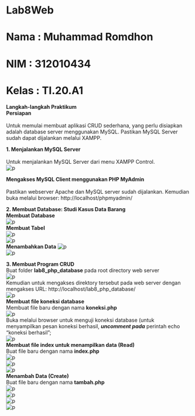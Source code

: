 # Lab8Web
# Nama  : Muhammad Romdhon
# NIM   : 312010434
# Kelas : TI.20.A1

**Langkah-langkah Praktikum**<br>
**Persiapan**<br>
<br>Untuk memulai membuat aplikasi CRUD sederhana, yang perlu disiapkan adalah database server menggunakan MySQL. Pastikan MySQL Server sudah dapat dijalankan melalui XAMPP.<br>

**1. Menjalankan MySQL Server**<br>
<br>Untuk menjalankan MySQL Server dari menu XAMPP Control.<br>
![p](gambar/ssmysql.png)<br>

**Mengakses MySQL Client menggunakan PHP MyAdmin**<br>
<br>Pastikan webserver Apache dan MySQL server sudah dijalankan. Kemudian buka melalui browser: http://localhost/phpmyadmin/<br>

**2. Membuat Database: Studi Kasus Data Barang**<br>
**Membuat Database**<br>
![p](gambar/ss1.png)<br>
**Membuat Tabel**<br>
![p](gambar/ss2.png)<br>
![p](gambar/ss3.png)<br>
**Menambahkan Data**
![p](gambar/ss4.png)<br>
![p](gambar/ss6.png)<br>

**3. Membuat Program CRUD**<br>
Buat folder **lab8_php_database** pada root directory web server<br>
![p](gambar/ssfolder.png)<br>
Kemudian untuk mengakses direktory tersebut pada web server dengan mengakses URL:
http://localhost/lab8_php_database/<br>
![p](gambar/ss7.png)<br>
**Membuat file koneksi database**<br>
Membuat file baru dengan nama **koneksi.php**<br>
![p](gambar/ss8.png)<br>
Buka melalui browser untuk menguji koneksi database (untuk menyampilkan pesan
koneksi berhasil, ***uncomment pada*** perintah echo “koneksi berhasil”;<br>
![p](gambar/ss9.png)<br>
**Membuat file index untuk menampilkan data (Read)**<br>
Buat file baru dengan nama **index.php**<br>
![p](gambar/ss10.png)<br>
![p](gambar/ss10.1.png)<br>
![p](gambar/ss11.png)<br>
**Menambah Data (Create)**<br>
Buat file baru dengan nama **tambah.php**<br>
![p](gambar/ss12.png)<br>
![p](gambar/ss12.1.png)<br>
![p](gambar/ss12.2.png)<br>
![p](gambar/ss13.png)<br>
